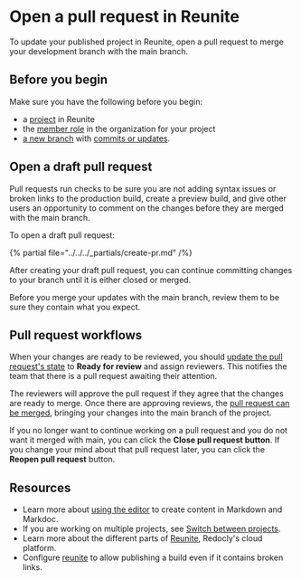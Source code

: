 # Open a pull request in Reunite

To update your published project in Reunite, open a pull request to merge your development branch with the main branch.

## Before you begin

Make sure you have the following before you begin:

- a [project](../projects.md) in Reunite
- the [member role](../../../access/roles.md#organization-roles) in the organization for your project
- [a new branch](../use-editor.md#create-a-new-branch) with [commits or updates](../use-editor.md#commit-updates).

## Open a draft pull request

Pull requests run checks to be sure you are not adding syntax issues or broken links to the production build, create a preview build, and give other users an opportunity to comment on the changes before they are merged with the main branch.

To open a draft pull request:

{% partial file="../../../_partials/create-pr.md" /%}

After creating your draft pull request, you can continue committing changes to your branch until it is either closed or merged.

Before you merge your updates with the main branch, review them to be sure they contain what you expect.

## Pull request workflows

When your changes are ready to be reviewed, you should [update the pull request's state](./manage-pull-requests.md#update-state) to **Ready for review** and assign reviewers.
This notifies the team that there is a pull request awaiting their attention.

The reviewers will approve the pull request if they agree that the changes are ready to merge.
Once there are approving reviews, the [pull request can be merged](./review-pull-request.md#merge-a-pull-request), bringing your changes into the main branch of the project.

If you no longer want to continue working on a pull request and you do not want it merged with main, you can click the **Close pull request button**.
If you change your mind about that pull request later, you can click the **Reopen pull request** button.

## Resources

- Learn more about [using the editor](../use-editor.md) to create content in Markdown and Markdoc.
- If you are working on multiple projects, see [Switch between projects](../switch-between-projects.md).
- Learn more about the different parts of [Reunite](../../reunite.md), Redocly's cloud platform.
- Configure [reunite](../../../config/reunite.md) to allow publishing a build even if it contains broken links.
